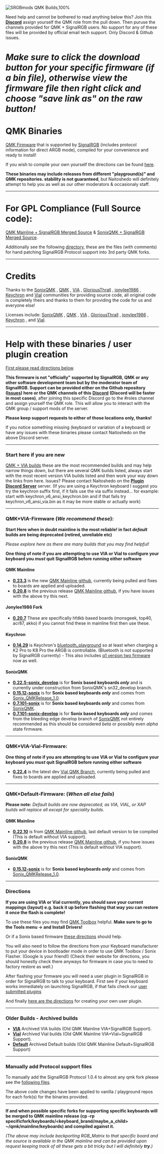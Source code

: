 ![SRGBmods QMK Builds,100%](https://srgbmods.net/img/srgbmods-qmk.png)

Need help and cannot be bothered to read anything below this? Join this [**Discord**](https://discord.gg/jY2xrWXXRc) assign yourself the QMK role from the pull down. Then puruse the channels provided for QMK + SignalRGB users. No support for any of these files will be provided by official email tech support. Only Discord & Github issues.

# _Make sure to click the download button for your specific firmware (if a bin file), otherwise view the firmware file then right click and choose "save link as" on the raw button!_ #

# QMK Binaries #
[QMK Firmware](https://qmk.fm/) that is supported by [SignalRGB](https://www.signalrgb.com) (includes protocol information for direct ARGB mode), compiled for your convenience and ready to install!

If you wish to compile your own yourself the directions can be found [here](https://docs.signalrgb.com/qmk/building-firmware-from-source).
	
**These binaries may include releases from different "playground(s)" and QMK repositories. stability is not guaranteed**, but Naitoshedo will definitely attempt to help you as well as our other moderators & occasionaly staff.

---

# For GPL Compliance (Full Source code): #
[QMK Mainline + SignalRGB Merged Source](https://gitlab.com/signalrgb/qmk_firmware/-/tree/QMKRelease_1.0) & [SonixQMK + SignalRGB Merged Source](https://gitlab.com/signalrgb/qmk_firmware/-/tree/Sonix_QMKRelease_1.0).

Additionally see the following [directory](https://github.com/SRGBmods/QMK-Binaries/tree/main/GPL), these are the files (with comments) for hand patching SignalRGB Protocol support into 3rd party QMK forks.

---

# Credits #
Thanks to the [SonixQMK](https://github.com/SonixQMK/qmk_firmware) , [QMK](https://github.com/qmk/qmk_firmware) , [VIA](https://www.caniusevia.com/) , [GloriousThrall](https://github.com/GloriousThrall/qmk_firmware/) , [jonylee1986](https://github.com/jonylee1986/qmk_firmware_master) , [Keychron](https://github.com/Keychron/qmk_firmware) and [Vial](https://github.com/vial-kb/vial-qmk) communities for providing source code, all original code is completely theirs and thanks to them for providing the code for us and everyone else!

Licenses include: [SonixQMK](https://github.com/SonixQMK/qmk_firmware/blob/sn32_master/LICENSE) , [QMK](https://github.com/qmk/qmk_firmware/blob/master/LICENSE) , [VIA](https://github.com/the-via/firmware/blob/master/LICENSE) , [GloriousThrall](https://github.com/GloriousThrall/qmk_firmware/blob/master/license_GPLv3.md) , [jonylee1986](https://github.com/jonylee1986/qmk_firmware_master/blob/master/LICENSE) , [Keychron](https://github.com/Keychron/qmk_firmware/blob/master/LICENSE) , and  [Vial](https://github.com/vial-kb/vial-qmk/blob/vial/LICENSE).

---

# Help with these binaries / user plugin creation #

[First please read directions below](https://github.com/SRGBmods/QMK-Binaries/#directions).

**This firmware is not "officially" supported by SignalRGB, QMK or any other software development team but by the moderator team of SignalRGB. Support can be provided either on the Github repository ([**Issues**](https://github.com/SRGBmods/QMK-Binaries/issues)) here or the QMK channels of this** [**Discord**](https://discord.com/invite/J5dwtcNhqC) **(Discord will be faster in most cases)**, after joining this specific Discord go to the #roles channel and assign yourself the QMK role. This will allow you to interact with the QMK group / support mods of the server.

**Please keep support requests to either of those locations only, thanks!**

If you notice something missing (keyboard or variation of a keyboard) or have any issues with these binaries please contact Naitoshedo on the above Discord server.

---

### Start here if you are new ###
[QMK + VIA builds](https://github.com/SRGBmods/QMK-Binaries/tree/main/QMK%2BVIA-Firmware) these are the most recommended builds and may help narrow things down, but there are several QMK builds listed, always start with the most recent version VIA builds listed and then work your way down the links from here. Issues? Please contact Naitoshedo on the [**Plugin Discord Server**](https://discord.gg/jY2xrWXXRc) server. (If you are using a Keychron keyboard I suggest you try the keychron suffix first, if it fails use the via suffix instead... for example: start with keychron_v6_ansi_keychron.bin and if that fails try keychron_v6_ansi_via.bin as it may be more stable or actually work)

---

### QMK+VIA-Firmware (_We recommend these_): ###
**Start Here when in doubt mainline is the most reliable! in fact _default_ builds are being deprecated (retired, unreliable etc)**

_Please explore here as there are many builds that you may find helpful!_

**One thing of note if you are attempting to use VIA or Vial to configure your keyboard you _must_ quit SignalRGB before running either software**
#### QMK Mainline ####
* **[0.23.3](https://github.com/SRGBmods/QMK-Binaries/tree/main/QMK%2BVIA-Firmware/0.23.3)** is the new [QMK Mainline github](https://github.com/qmk/qmk_firmware), currently being pulled and fixes to boards are applied and uploaded.
* **[0.20.8](https://github.com/SRGBmods/QMK-Binaries/tree/main/QMK%2BVIA-Firmware/0.20.8)** is the previous release [QMK Mainline github](https://github.com/qmk/qmk_firmware), if you have issues with the above try this next.
#### Jonylee1986 Fork ####
* **[0.20.7](https://github.com/SRGBmods/QMK-Binaries/tree/main/QMK%2BVIA-Firmware/0.20.7-jonylee1986)** These are specifically hfdkb based boards (monsgeek, top40, acr87, akko) if you cannot find these in mainline first then use these.
#### Keychron ####
* **[0.14.29](https://github.com/SRGBmods/QMK-Binaries/tree/main/QMK%2BVIA-Firmware/0.14.29-keychron)** is Keychron's [bluetooth_playground](https://github.com/Keychron/qmk_firmware/tree/bluetooth_playground) so at least when charging a K2 Pro to K8 Pro the ARGB is controllable. (Bluetooth is not supported by SignalRGB currently) - This also includes [q1 version two firmware](https://github.com/Keychron/qmk_firmware/tree/keychron-q1v1-q1v2) now as well.
#### SonixQMK ####
* **[0.22.5-sonix_develop](https://github.com/SRGBmods/QMK-Binaries/tree/main/QMK%2BVIA-Firmware/0.22.5-sonix_develop)** is for **Sonix based keyboards _only_** and is currently under construction from SonixQMK's sn32_develop branch.
* **[0.15.12-sonix](https://github.com/SRGBmods/QMK-Binaries/tree/main/QMK%2BVIA-Firmware/0.15.12-sonix)** is for **Sonix based keyboards _only_** and comes from [Sonix_QMKRelease_1.0](https://gitlab.com/signalrgb/qmk_firmware/-/tree/Sonix_QMKRelease_1.0/keyboards).
* **[0.7.101-sonix](https://github.com/SRGBmods/QMK-Binaries/tree/main/QMK%2BVIA-Firmware/0.7.101-sonix)** is for **Sonix based keyboards _only_** and comes from [SonixQMK](https://github.com/SonixQMK/qmk_firmware/).
* **[0.7.101-sonix-develop](https://github.com/SRGBmods/QMK-Binaries/tree/main/QMK%2BVIA-Firmware/0.7.101-sonix_develop)** is for **Sonix based keyboards _only_** and comes from the bleeding edge develop branch of [SonixQMK](https://github.com/SonixQMK/qmk_firmware/) not entirely recommended as this should be considered _beta_ or possibly even _alpha_ state firmware.

---

### QMK+VIA-Vial-Firmware: ###
**One thing of note if you are attempting to use VIA or Vial to configure your keyboard you _must_ quit SignalRGB before running either software**
* **[0.22.4](https://github.com/SRGBmods/QMK-Binaries/tree/main/QMK%2BVIA%2BVial-Firmware/0.22.4)** is the latest dev [Vial QMK Branch](https://github.com/vial-kb/vial-qmk), currently being pulled and fixes to boards are applied and uploaded.

---

### QMK+Default-Firmware: (_When all else fails_) ###
**Please note:** _Default builds are now deprecated, as VIA, VIAL, or XAP builds will replace all except for speciality builds._
#### QMK Mainline ####
* **[0.22.10](https://github.com/SRGBmods/QMK-Binaries/tree/main/QMK%2BDefault-Firmware/0.22.10)** is from [QMK Mainline github](https://github.com/qmk/qmk_firmware), last default version to be compiled (This is default without VIA support).
* **[0.20.8](https://github.com/SRGBmods/QMK-Binaries/tree/main/QMK%2BDefault-Firmware/0.20.8)** is the previous release [QMK Mainline github](https://github.com/qmk/qmk_firmware), if you have issues with the above try this next (This is default without VIA support).
#### SonixQMK ####
* **[0.15.12-sonix](https://github.com/SRGBmods/QMK-Binaries/tree/main/QMK%2BDefault-Firmware/0.15.12-sonix)** is for **Sonix based keyboards _only_** and comes from [Sonix_QMKRelease_1.0](https://gitlab.com/signalrgb/qmk_firmware/-/tree/Sonix_QMKRelease_1.0/keyboards).

---

### Directions ###
**If you are using VIA or Vial currently, you should save your current mappings (layout) e.g. back it up before flashing that way you can restore it once the flash is complete!**

To use these files you may find [QMK Toolbox](https://github.com/qmk/qmk_toolbox/releases/) helpful.
**Make sure to go to the Tools menu -> and Install Drivers!**

Or if a Sonix based firmware [these directions](https://sonixqmk.github.io//SonixDocs/install/#4-flashing-the-firmware) should help.

You will also need to follow the directions from your Keyboard manufacturer to put your device in bootloader mode in order to use QMK Toolbox / Sonix Flasher. (Google is your friend!)
(Check their website for directions, you should honestly check there anyways for firmware in case you to need to factory restore as well.)

After flashing your firmware you will need a user plugin in SignalRGB in order for SignalRGB to talk to your keyboard. First see if your keyboard works immediately on launching SignalRGB, if that fails check our [user submitted plugins](https://github.com/SRGBmods/qmk-plugins)

And finally [here are the directions](https://docs.signalrgb.com/qmk/srgbmods-qmk-firmware#user-plugin-creation) for creating your own user plugin.

---

### Older Builds - Archived builds ###
* **[VIA](https://github.com/SRGBmods/QMK-Binaries/tree/main/QMK%2BVIA-Firmware/_Archived)** Archived VIA builds (Old QMK Mainline VIA+SignalRGB Support).
* **[Vial](https://github.com/SRGBmods/QMK-Binaries/tree/main/QMK%2BVIA%2BVial-Firmware/_Archived)** Archived Vial builds (Old QMK Mainline VIA+Vial+SignalRGB Support).
* **[Default](https://github.com/SRGBmods/QMK-Binaries/tree/main/QMK%2BDefault-Firmware/_Archived)** Archived Default builds (Old QMK Mainline Default+SignalRGB Support)

---

### Manually add Protocol support files ###

To manually add the SignalRGB Protocol 1.0.4 to almost any qmk fork please see the [following files](https://github.com/SRGBmods/QMK-Binaries/tree/main/GPL/qmk_firmware).

The above code changes have been applied to vanilla / playground repos for each fork(s) for the binaries provided.

---

**If and when possible specific forks for supporting specific keyboards will be merged to QMK mainline release (cp -rp specificfork/keyboards/<keyboard_brand/maybe_a_child> ~/qmk/mainline/keyboards) and compiled against it.**

_(The above may include backporting RGB_Matrix to that specific board and the source is available in the QMK mainline and can be provided upon request keeping track of all these gets a bit tricky but I will definitely **try**.)_
